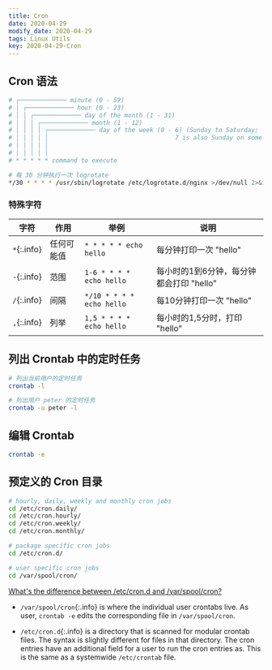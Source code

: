 ```yaml
---
title: Cron
date: 2020-04-29
modify_date: 2020-04-29
tags: Linux Utils
key: 2020-04-29-Cron
---
```


## Cron 语法

```zsh
# ┌───────────── minute (0 - 59)
# │ ┌───────────── hour (0 - 23)
# │ │ ┌───────────── day of the month (1 - 31)
# │ │ │ ┌───────────── month (1 - 12)
# │ │ │ │ ┌───────────── day of the week (0 - 6) (Sunday to Saturday;
# │ │ │ │ │                                   7 is also Sunday on some systems)
# │ │ │ │ │
# │ │ │ │ │
# * * * * * command to execute
```

```zsh
# 每 30 分钟执行一次 logrotate
*/30 * * * * /usr/sbin/logrotate /etc/logrotate.d/nginx >/dev/null 2>&1
```

<!--more-->

### 特殊字符

| 字符 | 作用 | 举例 | 说明 |
| --- | --- | --- | --- |
| `*`{:.info} | 任何可能值 | `* * * * * echo hello` | 每分钟打印一次 "hello" |
| `-`{:.info} | 范围 | `1-6 * * * * echo hello` |  每小时的1到6分钟，每分钟都会打印 "hello" |
| `/`{:.info} | 间隔 | `*/10 * * * * echo hello` | 每10分钟打印一次 "hello" |
| `,`{:.info} | 列举 | `1,5 * * * * echo hello` | 每小时的1,5分时，打印 "hello" |

## 列出 Crontab 中的定时任务

```zsh
# 列出当前用户的定时任务
crontab -l

# 列出用户 peter 的定时任务
crontab -u peter -l
```

## 编辑 Crontab

```zsh
crontab -e
```

## 预定义的 Cron 目录

```zsh
# hourly, daily, weekly and monthly cron jobs
cd /etc/cron.daily/
cd /etc/cron.hourly/
cd /etc/cron.weekly/
cd /etc/cron.monthly/

# package specific cron jobs
cd /etc/cron.d/

# user specific cron jobs
cd /var/spool/cron/
```

[What's the difference between /etc/cron.d and /var/spool/cron?](https://serverfault.com/questions/325340/whats-the-difference-between-etc-cron-d-and-var-spool-cron)

- `/var/spool/cron`{:.info} is where the individual user crontabs live. As user, `crontab -e` edits the corresponding file in `/var/spool/cron`.

- `/etc/cron.d`{:.info} is a directory that is scanned for modular crontab files. The syntax is slightly different for files in that directory. The cron entries have an additional field for a user to run the cron entries as. This is the same as a systemwide `/etc/crontab` file.
